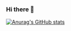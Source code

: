 ### Hi there 👋
[![Anurag's GitHub stats](https://github-readme-stats.vercel.app/api?username=SongJian-99)](https://github.com/anuraghazra/github-readme-stats)

<!--
**SongJian-99/SongJian-99** is a ✨ _special_ ✨ repository because its `README.md` (this file) appears on your GitHub profile.

Here are some ideas to get you started:

- 🔭 I’m currently working on ...
- 🌱 I’m currently learning ...
- 👯 I’m looking to collaborate on ...
- 🤔 I’m looking for help with ...
- 💬 Ask me about ...
- 📫 How to reach me: ...
- 😄 Pronouns: ...
- ⚡ Fun fact: ...
-->
